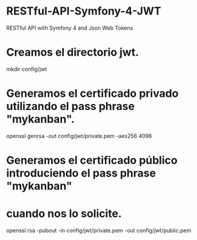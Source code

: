 # RESTful-API-Symfony-4-JWT
RESTful API with Symfony 4 and Json Web Tokens

# Creamos el directorio jwt.
mkdir config/jwt
 
# Generamos el certificado privado utilizando el pass phrase "mykanban".
openssl genrsa -out config/jwt/private.pem -aes256 4096
 
# Generamos el certificado público introduciendo el pass phrase "mykanban"
# cuando nos lo solicite.
openssl rsa -pubout -in config/jwt/private.pem -out config/jwt/public.pem